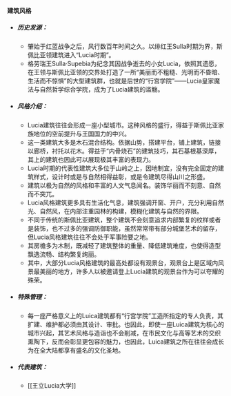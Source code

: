 #### 建筑风格
- ##### **历史发源：**
	- 肇始于红蓝战争之后，风行数百年时间之久。以绯红王Sulla时期为界，斯佩比亚领建筑进入“Lucia时期”。
	- 格劳瑞王Sulla·Supebia为纪念其因战争逝去的小女Lucia，依照其遗愿，在王领与斯佩比亚领的交界处打造了一所“美丽而不粗糙、光明而不昏暗、生活而不惊惧”的大型建筑群，也就是后世的“行宫学院”——Lucia皇家魔法与自然哲学综合学院，成为了Lucia建筑的滥觞。
- ##### **风格介绍：**
	- Lucia建筑往往会形成一座小型城市。这种风格的盛行，得益于斯佩比亚家族地位的空前提升与王国国力的中兴。
	- 这一类建筑大多是木石混合结构。依据山势，搭建平台，铺上建筑，链接以廊桥，衬托以花木。得益于“内骨烧石”的建筑技巧，其石基根基深厚，其上的建筑也因此可以展现极其丰富的表现力。
	- Lucia时期的代表性建筑大多位于山岭之上，因地制宜，没有完全固定的建筑样式，设计时或是与自然相得益彰，或是令建筑尽得山川之形盛。
	- 建筑以极为自然的风格和丰富的人文气息闻名。装饰华丽而不刻意、自然而不突兀。
	- Lucia风格建筑更多具有生活化气息，建筑强调开窗、开户，充分利用自然光、自然风，在内部注重园林的构建，模糊化建筑与自然的界限。
	- 不同于传统的斯佩比亚建筑，整个建筑不会刻意追求内部繁复的纹样或者是装饰，也不过多的强调防御职能，虽然常常带有部分城堡艺术的留存，但Lucia风格建筑往往不会处于军事险要之地。
	- 其房檐多为木制，既减轻了建筑整体的重量、降低建筑难度，也使得造型飘逸流畅、结构繁复绚丽。
	- 其中，大部分Lucia风格建筑的最高处都设有观景台，观景台上是区域内风景最美丽的地方，许多人以被邀请登上Lucia建筑的观景台作为可以夸耀的殊荣。

- ##### **特殊管理：**
	- 每一座严格意义上的Luica建筑都有“行宫学院”工造所指定的专人负责，其扩建、维护都必须由其设计、审批。也因此，即使一座Luica建筑为核心的城市兴起，其艺术风格与造诣也不会削减，在市民文化与高等艺术的交织熏陶下，反而会彰显更包容的魅力，也因此，Luica建筑之所在往往会成长为在全大陆都享有盛名的文化圣地。
- ##### **代表建筑：**
	- [[王立Lucia大学]]